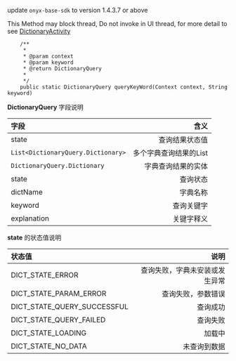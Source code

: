 update `onyx-base-sdk` to version 1.4.3.7 or above


This Method may block thread, Do not invoke in UI thread, for more detail to see [DictionaryActivity](../app/sample/src/main/java/com/onyx/android/sample/DictionaryActivity.java)

```
    /**
     * 
     * @param context  
     * @param keyword
     * @return DictionaryQuery
     *         
     */
    public static DictionaryQuery queryKeyWord(Context context, String keyword)
```

**DictionaryQuery** 字段说明


| 字段 |  含义 |
|:--|--:|
| state | 查询结果状态值 |
| `List<DictionaryQuery.Dictionary>` | 多个字典查询结果的List |
| `DictionaryQuery.Dictionary` | 字典查询结果的实体 |
| state | 查询状态 |
| dictName | 字典名称 |
| keyword | 查询关键字 |
| explanation | 关键字释义 | 



**state** 的状态值说明


| 状态值 | 说明 |
|:--|--:|
| DICT_STATE_ERROR | 查询失败，字典未安装或发生异常 |
| DICT_STATE_PARAM_ERROR | 查询失败，参数错误 |
| DICT_STATE_QUERY_SUCCESSFUL | 查询成功 |
| DICT_STATE_QUERY_FAILED | 查询失败 |
| DICT_STATE_LOADING | 加载中 |
| DICT_STATE_NO_DATA | 未查询到数据 |


